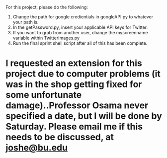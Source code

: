 For this project, please do the following:
1. Change the path for google credientials in googleAPI.py to whatever your path is.
2. In the getPassword.py, insert your applicable API keys for Twitter.
3. If you want to grab from another user, change the myscreenname variable within TwitterImages.py
4. Run the final sprint shell script after all of this has been complete.

# I requested an extension for this project due to computer problems (it was in the shop getting fixed for some unfortunate damage)..Professor Osama never specified a date, but I will be done by Saturday. Please email me if this needs to be discussed, at joshe@bu.edu

